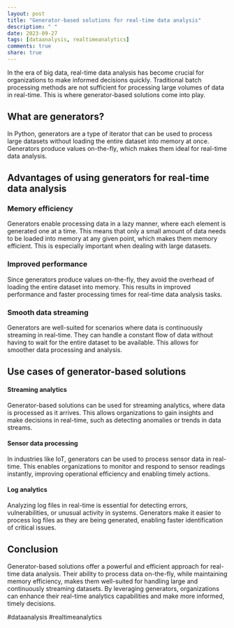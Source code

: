```yaml
---
layout: post
title: "Generator-based solutions for real-time data analysis"
description: " "
date: 2023-09-27
tags: [dataanalysis, realtimeanalytics]
comments: true
share: true
---
```


In the era of big data, real-time data analysis has become crucial for organizations to make informed decisions quickly. Traditional batch processing methods are not sufficient for processing large volumes of data in real-time. This is where generator-based solutions come into play.

## What are generators?

In Python, generators are a type of iterator that can be used to process large datasets without loading the entire dataset into memory at once. Generators produce values on-the-fly, which makes them ideal for real-time data analysis.

## Advantages of using generators for real-time data analysis

### Memory efficiency
Generators enable processing data in a lazy manner, where each element is generated one at a time. This means that only a small amount of data needs to be loaded into memory at any given point, which makes them memory efficient. This is especially important when dealing with large datasets.

### Improved performance
Since generators produce values on-the-fly, they avoid the overhead of loading the entire dataset into memory. This results in improved performance and faster processing times for real-time data analysis tasks.

### Smooth data streaming
Generators are well-suited for scenarios where data is continuously streaming in real-time. They can handle a constant flow of data without having to wait for the entire dataset to be available. This allows for smoother data processing and analysis.

## Use cases of generator-based solutions

#### Streaming analytics
Generator-based solutions can be used for streaming analytics, where data is processed as it arrives. This allows organizations to gain insights and make decisions in real-time, such as detecting anomalies or trends in data streams.

#### Sensor data processing
In industries like IoT, generators can be used to process sensor data in real-time. This enables organizations to monitor and respond to sensor readings instantly, improving operational efficiency and enabling timely actions.

#### Log analytics
Analyzing log files in real-time is essential for detecting errors, vulnerabilities, or unusual activity in systems. Generators make it easier to process log files as they are being generated, enabling faster identification of critical issues.

## Conclusion

Generator-based solutions offer a powerful and efficient approach for real-time data analysis. Their ability to process data on-the-fly, while maintaining memory efficiency, makes them well-suited for handling large and continuously streaming datasets. By leveraging generators, organizations can enhance their real-time analytics capabilities and make more informed, timely decisions.

#dataanalysis #realtimeanalytics